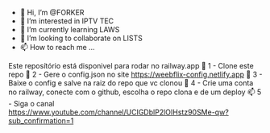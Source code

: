 - 👋 Hi, I’m @FORKER
- 👀 I’m interested in IPTV TEC
- 🌱 I’m currently learning LAWS
- 💞️ I’m looking to collaborate on LISTS
- 📫 How to reach me ...

<!---
ss-iptv/ss-iptv is a ✨ special ✨ repository because its `README.md` (this file) appears on your GitHub profile.
You can click the Preview link to take a look at your changes.
--->
Este reposítório está disponivel para rodar no railway.app
👋 1 - Clone este repo
👀 2 - Gere o config.json no site https://weebflix-config.netlify.app
🌱 3 - Baixe o config e salve na raiz do repo que vc clonou
💞️ 4 - Crie uma conta no railway, conecte com o github, escolha o repo clona e de um deploy
📫 5 - Siga o canal https://www.youtube.com/channel/UCIGDblP2lOIHstz90SMe-qw?sub_confirmation=1




